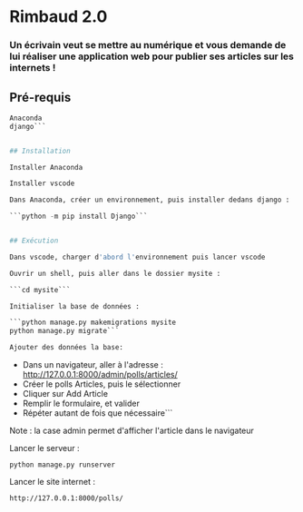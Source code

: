 # Rimbaud 2.0




### Un écrivain veut se mettre au numérique et vous demande de lui réaliser une application web pour publier ses articles sur les internets !


## Pré-requis

```Python
Anaconda
django```


## Installation

Installer Anaconda

Installer vscode

Dans Anaconda, créer un environnement, puis installer dedans django :

```python -m pip install Django```


## Exécution

Dans vscode, charger d'abord l'environnement puis lancer vscode

Ouvrir un shell, puis aller dans le dossier mysite :

```cd mysite```

Initialiser la base de données :

```python manage.py makemigrations mysite
python manage.py migrate```

Ajouter des données la base:

```
- Dans un navigateur, aller à l'adresse : http://127.0.0.1:8000/admin/polls/articles/
- Créer le polls Articles, puis le sélectionner
- Cliquer sur Add Article
- Remplir le formulaire, et valider
- Répéter autant de fois que nécessaire```

Note : la case admin permet d'afficher l'article dans le navigateur


Lancer le serveur :

```python manage.py runserver```


Lancer le site internet : 

```http://127.0.0.1:8000/polls/```